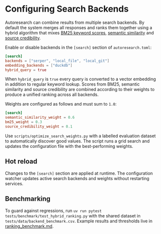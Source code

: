 # Configuring Search Backends

Autoresearch can combine results from multiple search backends. By default the
system merges all responses and ranks them together using a hybrid algorithm
that mixes [BM25 keyword scores](algorithms/bm25.md),
[semantic similarity](algorithms/semantic_similarity.md) and
[source credibility](algorithms/source_credibility.md).

Enable or disable backends in the `[search]` section of `autoresearch.toml`:

```toml
[search]
backends = ["serper", "local_file", "local_git"]
embedding_backends = ["duckdb"]
hybrid_query = true
```

When `hybrid_query` is `true` every query is converted to a vector embedding in
addition to regular keyword lookup. Scores from BM25, semantic similarity and
source credibility are combined according to their weights to produce a unified
ranking across all backends.

Weights are configured as follows and must sum to `1.0`:

```toml
[search]
semantic_similarity_weight = 0.6
bm25_weight = 0.3
source_credibility_weight = 0.1
```

Use `scripts/optimize_search_weights.py` with a labelled evaluation dataset to
automatically discover good values. The script runs a grid search and updates
the configuration file with the best-performing weights.

## Hot reload

Changes to the `[search]` section are applied at runtime. The configuration
watcher updates active search backends and weights without restarting
services.

## Benchmarking

To guard against regressions, run `uv run pytest`
`tests/benchmark/test_hybrid_ranking.py` with the shared dataset in
`tests/data/backend_benchmark.csv`. Example results and thresholds live in
[ranking_benchmark.md](ranking_benchmark.md).
